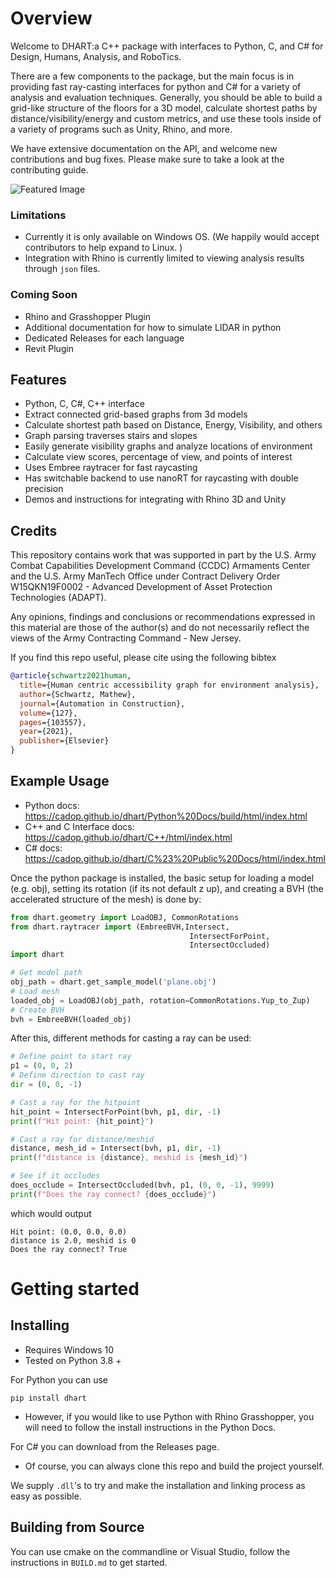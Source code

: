 
# Overview

Welcome to DHART:a C++ package with interfaces to Python, C, and C# for  Design, Humans, Analysis, and RoboTics.

There are a few components to the package, but the main focus is in providing fast ray-casting interfaces for python and C# for a variety of analysis and evaluation techniques.  Generally, you should be able to build a grid-like structure of the floors for a 3D model, calculate shortest paths by distance/visibility/energy and custom metrics, and use these tools inside of a variety of programs such as Unity, Rhino, and more. 

We have extensive documentation on the API, and welcome new contributions and bug fixes. Please make sure to take a look at the contributing guide.  

![Featured Image](https://github.com/cadop/dhart/blob/main/featured_ex.JPG?raw=true)

### Limitations

- Currently it is only available on Windows OS. (We happily would accept contributors to help expand to Linux. )
- Integration with Rhino is currently limited to viewing analysis results through `json` files. 

### Coming Soon

- Rhino and Grasshopper Plugin
- Additional documentation for how to simulate LIDAR in python
- Dedicated Releases for each language
- Revit Plugin

## Features

- Python, C, C#, C++ interface
- Extract connected grid-based graphs from 3d models
- Calculate shortest path based on Distance, Energy, Visibility, and others
- Graph parsing traverses stairs and slopes
- Easily generate visibility graphs and analyze locations of environment
- Calculate view scores, percentage of view, and points of interest
- Uses Embree raytracer for fast raycasting
- Has switchable backend to use nanoRT for raycasting with double precision
- Demos and instructions for integrating with Rhino 3D and Unity

## Credits

This repository contains work that was supported in part by the U.S. Army Combat Capabilities Development Command (CCDC) Armaments Center and the U.S. Army ManTech Office under Contract Delivery Order W15QKN19F0002 - Advanced Development of Asset Protection Technologies (ADAPT).

Any opinions, findings and conclusions or recommendations expressed in this material are those of the author(s) and do not necessarily reflect the views of the Army Contracting Command - New Jersey.

If you find this repo useful, please cite using the following bibtex

```bibtex
@article{schwartz2021human,
  title={Human centric accessibility graph for environment analysis},
  author={Schwartz, Mathew},
  journal={Automation in Construction},
  volume={127},
  pages={103557},
  year={2021},
  publisher={Elsevier}
}
```


Example Usage
-------------

- Python docs: https://cadop.github.io/dhart/Python%20Docs/build/html/index.html
- C++ and C Interface docs: https://cadop.github.io/dhart/C++/html/index.html
- C# docs: https://cadop.github.io/dhart/C%23%20Public%20Docs/html/index.html

Once the python package is installed, the basic setup for loading a model (e.g. obj), setting its rotation (if its not default z up), and creating a BVH (the accelerated structure of the mesh) is done by:

```python
from dhart.geometry import LoadOBJ, CommonRotations
from dhart.raytracer import (EmbreeBVH,Intersect,
                                        IntersectForPoint,
                                        IntersectOccluded)
import dhart

# Get model path
obj_path = dhart.get_sample_model('plane.obj')
# Load mesh
loaded_obj = LoadOBJ(obj_path, rotation=CommonRotations.Yup_to_Zup)
# Create BVH
bvh = EmbreeBVH(loaded_obj)
```

After this, different methods for casting a ray can be used:

```python
# Define point to start ray
p1 = (0, 0, 2)
# Define direction to cast ray
dir = (0, 0, -1)

# Cast a ray for the hitpoint
hit_point = IntersectForPoint(bvh, p1, dir, -1)
print(f"Hit point: {hit_point}")

# Cast a ray for distance/meshid
distance, mesh_id = Intersect(bvh, p1, dir, -1)
print(f"distance is {distance}, meshid is {mesh_id}")

# See if it occludes
does_occlude = IntersectOccluded(bvh, p1, (0, 0, -1), 9999)
print(f"Does the ray connect? {does_occlude}")
```

which would output

```
Hit point: (0.0, 0.0, 0.0)
distance is 2.0, meshid is 0
Does the ray connect? True
```

Getting started
===============


Installing
----------

- Requires Windows 10
- Tested on Python 3.8 +

For Python you can use

`pip install dhart`

- However, if you would like to use Python with Rhino Grasshopper, you will need to follow the install instructions in the Python Docs. 

For C# you can download from the Releases page. 
- Of course, you can always clone this repo and build the project yourself. 

We supply `.dll`'s to try and make the installation and linking process as easy as possible. 


Building from Source
--------------------

You can use cmake on the commandline or Visual Studio, follow the instructions in `BUILD.md` to get started.
